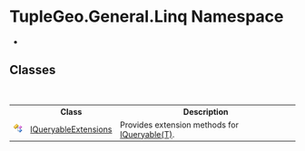 # TupleGeo.General.Linq Namespace
 

-


## Classes
&nbsp;<table><tr><th></th><th>Class</th><th>Description</th></tr><tr><td>![Public class](media/pubclass.gif "Public class")</td><td><a href="T_TupleGeo_General_Linq_IQueryableExtensions">IQueryableExtensions</a></td><td>
Provides extension methods for <a href="http://msdn2.microsoft.com/en-us/library/bb351562" target="_blank">IQueryable(T)</a>.</td></tr></table>&nbsp;
